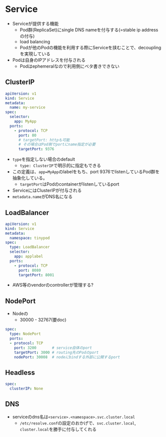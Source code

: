 # Service

* Serviceが提供する機能
  * Pod群(ReplicaSet)にsingle DNS nameを付与する(=stable ip addressの付与)
  * load balancing
  * Podが他のPodの機能を利用する際にServiceを挟むことで、decouplingを実現している
* Podは自身のIPアドレスを付与される
  * Podはephemeralなので利用側にベタ書きできない

## ClusterIP

```yaml
apiVersion: v1
kind: Service
metadata:
  name: my-service
spec:
  selector:
    app: MyApp
  ports:
    - protocol: TCP
      port: 80
      # targetPort: httpも可能
      # その場合はPod側でportにname指定が必要
      targetPort: 9376
```

* `type`を指定しない場合のdefault
  * `type: ClusterIP`で明示的に指定もできる
* この定義は、`app=MyApp`のlabelをもち、port 9376でlistenしているPod群を抽象化している。
  * `targetPort`はPodのcontainerがlistenしているport
* ServiceにはClusterIPが付与される
* `metadata.name`がDNS名になる

## LoadBalancer

```yaml
apiVersion: v1
kind: Service
metadata:
  namespace: tinypod
spec:
  type: LoadBalancer
  selector:
    app: applabel
  ports:
    - protocol: TCP
      port: 8080
      targetPort: 8001
```

* AWS等のvendorのcontrollerが管理する?

## NodePort

* Nodeの
  * 30000 - 32767(要doc)

```yaml
spec:
  type: NodePort
  ports:
  - protocol: TCP
    port: 3200       # service自体のport
    targetPort: 3000 # routing先のPodのport
    nodePort: 30008  # nodeにbindする外部に公開するport
```

## Headless

```yaml
spec:
  clusterIP: None
```

## DNS

* serviceのdns名は`<service>.<namespace>.svc.cluster.local`
  * `/etc/resolve.conf`の設定のおかげで、`svc.cluster.local`, `cluster.local`を勝手に付与してくれる
